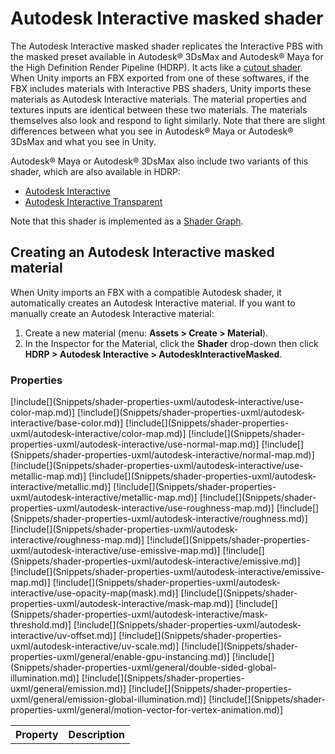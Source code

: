 # Autodesk Interactive masked shader

The Autodesk Interactive masked shader replicates the Interactive PBS with the masked preset available in Autodesk® 3DsMax and Autodesk® Maya for the High Definition Render Pipeline (HDRP). It acts like a [cutout shader](https://docs.unity3d.com/Manual/shader-TransparentCutoutFamily.html). When Unity imports an FBX exported from one of these softwares, if the FBX includes materials with Interactive PBS shaders, Unity imports these materials as Autodesk Interactive materials. The material properties and textures inputs are identical between these two materials. The materials themselves also look and respond to light similarly. Note that there are slight differences between what you see in Autodesk® Maya or Autodesk® 3DsMax and what you see in Unity.

Autodesk® Maya or Autodesk® 3DsMax also include two variants of this shader, which are also available in HDRP:

- [Autodesk Interactive](Autodesk-Interactive-Shader.md)
- [Autodesk Interactive Transparent](Autodesk-Interactive-Shader-Transparent.md)

Note that this shader is implemented as a [Shader Graph](https://docs.unity3d.com/Packages/com.unity.shadergraph@latest/index.html).

## Creating an Autodesk Interactive masked material

When Unity imports an FBX with a compatible Autodesk shader, it automatically creates an Autodesk Interactive material. If you want to manually create an Autodesk Interactive material:

1. Create a new material (menu: **Assets > Create > Material**).
2. In the Inspector for the Material, click the **Shader** drop-down then click **HDRP > Autodesk Interactive > AutodeskInteractiveMasked**.

### Properties

<table>
<tr>
<th>Property</th>
<th>Description</th>
</tr>
[!include[](Snippets/shader-properties-uxml/autodesk-interactive/use-color-map.md)]
[!include[](Snippets/shader-properties-uxml/autodesk-interactive/base-color.md)]
[!include[](Snippets/shader-properties-uxml/autodesk-interactive/color-map.md)]
[!include[](Snippets/shader-properties-uxml/autodesk-interactive/use-normal-map.md)]
[!include[](Snippets/shader-properties-uxml/autodesk-interactive/normal-map.md)]
[!include[](Snippets/shader-properties-uxml/autodesk-interactive/use-metallic-map.md)]
[!include[](Snippets/shader-properties-uxml/autodesk-interactive/metallic.md)]
[!include[](Snippets/shader-properties-uxml/autodesk-interactive/metallic-map.md)]
[!include[](Snippets/shader-properties-uxml/autodesk-interactive/use-roughness-map.md)]
[!include[](Snippets/shader-properties-uxml/autodesk-interactive/roughness.md)]
[!include[](Snippets/shader-properties-uxml/autodesk-interactive/roughness-map.md)]
[!include[](Snippets/shader-properties-uxml/autodesk-interactive/use-emissive-map.md)]
[!include[](Snippets/shader-properties-uxml/autodesk-interactive/emissive.md)]
[!include[](Snippets/shader-properties-uxml/autodesk-interactive/emissive-map.md)]
[!include[](Snippets/shader-properties-uxml/autodesk-interactive/use-opacity-map(mask).md)]
[!include[](Snippets/shader-properties-uxml/autodesk-interactive/mask-map.md)]
[!include[](Snippets/shader-properties-uxml/autodesk-interactive/mask-threshold.md)]
[!include[](Snippets/shader-properties-uxml/autodesk-interactive/uv-offset.md)]
[!include[](Snippets/shader-properties-uxml/autodesk-interactive/uv-scale.md)]
[!include[](Snippets/shader-properties-uxml/general/enable-gpu-instancing.md)]
[!include[](Snippets/shader-properties-uxml/general/double-sided-global-illumination.md)]
[!include[](Snippets/shader-properties-uxml/general/emission.md)]
[!include[](Snippets/shader-properties-uxml/general/emission-global-illumination.md)]
[!include[](Snippets/shader-properties-uxml/general/motion-vector-for-vertex-animation.md)]
</table>